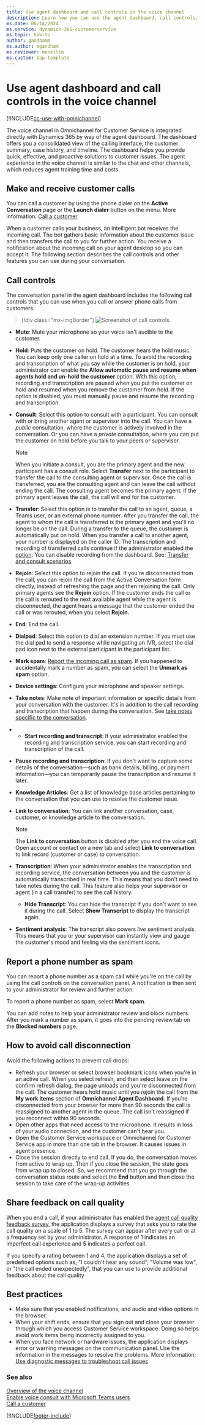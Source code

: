 ```yaml
---
title: Use agent dashboard and call controls in the voice channel
description: Learn how you can use the agent dashboard, call controls, and make and receive customer calls in Omnichannel for Customer Service.
ms.date: 06/14/2024
ms.service: dynamics-365-customerservice
ms.topic: how-to
author: gandhamm
ms.author: mgandham
ms.reviewer: nenellim
ms.custom: bap-template
---
```


# Use agent dashboard and call controls in the voice channel

[!INCLUDE[cc-use-with-omnichannel](../../includes/cc-use-with-omnichannel.md)]

The voice channel in Omnichannel for Customer Service is integrated directly with Dynamics 365 by way of the agent dashboard. The dashboard offers you a consolidated view of the calling interface, the customer summary, case history, and timeline. The dashboard helps you provide quick, effective, and proactive solutions to customer issues. The agent experience in the voice channel is similar to the chat and other channels, which reduces agent training time and costs.

## Make and receive customer calls

You can call a customer by using the phone dialer on the **Active Conversation** page or the **Launch dialer** button on the menu. More information: [Call a customer](voice-channel-call-customer.md)

When a customer calls your business, an intelligent bot receives the incoming call. The bot gathers basic information about the customer issue and then transfers the call to you for further action. You receive a notification about the incoming call on your agent desktop so you can accept it. The following section describes the call controls and other features you can use during your conversation.

## Call controls

The conversation panel in the agent dashboard includes the following call controls that you can use when you call or answer phone calls from customers.

> [!div class="mx-imgBorder"]
> ![Screenshot of call controls.](../media/voice-channel-call-controls.png)

- **Mute**: Mute your microphone so your voice isn't audible to the customer.
- **Hold**: Puts the customer on hold. The customer hears the hold music. You can keep only one caller on hold at a time. 
To avoid the recording and transcription of what you say while the customer is on hold, your administrator can enable the **Allow automatic pause and resume when agents hold and un-hold the customer** option. With this option, recording and transcription are paused when you put the customer on hold and resumed when you remove the customer from hold. If the option is disabled, you must manually pause and resume the recording and transcription.
- **Consult**: Select this option to consult with a participant. You can consult with or bring another agent or supervisor into the call. You can have a *public* consultation, where the customer is actively involved in the conversation. Or you can have a *private* consultation, where you can put the customer on hold before you talk to your peers or supervisor.

  > [!NOTE]
  > When you initiate a consult, you are the primary agent and the new participant has a consult role. Select **Transfer** next to the participant to transfer the call to the consulting agent or supervisor. Once the call is transferred, you are the consulting agent and can leave the call without ending the call. The consulting agent becomes the primary agent. If the primary agent leaves the call, the call will end for the customer.
- **Transfer**: Select this option is to transfer the call to an agent, queue, a Teams user, or an external phone number. After you transfer the call, the agent to whom the call is transferred is the primary agent and you'll no longer be on the call.
    During a transfer to the queue, the customer is automatically put on hold. When you transfer a call to another agent, your number is displayed on the caller ID. The transcription and recording of transferred calls continue if the administrator enabled the [option](../administer/voice-channel-configure-transcripts.md#enable-call-recording-and-transcription-for-voice). You can disable recording from the dashboard. See: [Transfer and consult scenarios](voice-channel-transfer-consult.md)
- **Rejoin**: Select this option to rejoin the call. If you're disconnected from the call, you can rejoin the call from the Active Conversation form directly, instead of refreshing the page and then rejoining the call. Only primary agents see the **Rejoin** option. If the customer ends the call or the call is rerouted to the next available agent while the agent is disconnected, the agent hears a message that the customer ended the call or was rerouted, when you select **Rejoin**.
- **End**: End the call.
- **Dialpad**: Select this option to dial an extension number. If you must use the dial pad to send a response while navigating an IVR, select the dial pad icon next to the external participant in the participant list.
- **Mark spam**: [Report the incoming call as spam](#report-a-phone-number-as-spam). If you happened to accidentally mark a number as spam, you can select the **Unmark as spam** option.
- **Device settings**: Configure your microphone and speaker settings.
- **Take notes**:  Make note of important information or specific details from your conversation with the customer. It's in addition to the call recording and transcription that happen during the conversation. See [take notes specific to the conversation](../use/oc-take-notes.md).
- - **Start recording and transcript**: If your administrator enabled the recording and transcription service, you can start recording and transcription of the call.
- **Pause recording and transcription**: If you don't want to capture some details of the conversation—such as bank details, billing, or payment information—you can temporarily pause the transcription and resume it later.
- **Knowledge Articles**: Get a list of knowledge base articles pertaining to the conversation that you can use to resolve the customer issue.
- **Link to conversation**: You can link another conversation, case, customer, or knowledge article to the conversation.

  > [!NOTE]
  > The **Link to conversation** button is disabled after you end the voice call. Open account or contact on a new tab and select **Link to conversation** to link record (customer or case) to conversation.

- **Transcription**: When your administrator enables the transcription and recording service, the conversation between you and the customer is automatically transcribed in real time. This means that you don't need to take notes during the call. This feature also helps your supervisor or agent (in a call transfer) to see the call history.
   - **Hide Transcript**: You can hide the transcript if you don't want to see it during the call. Select **Show Transcript** to display the transcript again.
- **Sentiment analysis**: The transcript also powers *live* sentiment analysis. This means that you or your supervisor can instantly view and gauge the customer's mood and feeling via the sentiment icons.

## Report a phone number as spam

You can report a phone number as a spam call while you're on the call by using the call controls on the conversation panel. A notification is then sent to your administrator for review and further action.

To report a phone number as spam, select **Mark spam**.

You can add notes to help your administrator review and block numbers. After you mark a number as spam, it goes into the pending review tab on the **Blocked numbers** page.

## How to avoid call disconnection

Avoid the following actions to prevent call drops:

- Refresh your browser or select browser bookmark icons when you're in an active call. When you select refresh, and then select leave on the confirm refresh dialog, the page unloads and you're disconnected from the call. The customer hears hold music until you rejoin the call from the **My work items** section of **Omnichannel Agent Dashboard**. If you're disconnected from your browser for more than 90 seconds the call is reassigned to another agent in the queue. The call isn't reassigned if you reconnect within 90 seconds.
- Open other apps that need access to the microphone. It results in loss of your audio connection, and the customer can't hear you.
- Open the Customer Service workspace or Omnichannel for Customer Service app in more than one tab in the browser. It causes issues in agent presence.
- Close the session directly to end call. If you do, the conversation moves from active to wrap up. Then if you close the session, the state goes from wrap up to closed. So, we recommend that you go through the conversation status route and select the **End** button and then close the session to take care of the wrap-up activities.

## Share feedback on call quality

When you end a call, if your administrator has enabled the [agent call quality feedback survey](../administer/configure-end-of-call-survey.md), the application displays a survey that asks you to rate the call quality on a scale of 1 to 5. The survey can appear after every call or at a frequency set by your administrator. A response of 1 indicates an imperfect call experience and 5 indicates a perfect call.

If you specify a rating between 1 and 4, the application displays a set of predefined options such as, "I couldn't hear any sound", "Volume was low", or "the call ended unexpectedly",  that you can use to provide additional feedback about the call quality

## Best practices

- Make sure that you enabled notifications, and audio and video options in the browser.
- When your shift ends, ensure that you sign out and close your browser through which you access Customer Service workspace. Doing so helps avoid work items being incorrectly assigned to you.
- When you face network or hardware issues, the application displays error or warning messages on the communication panel. Use the information in the messages to resolve the problems. More information: [Use diagnostic messages to troubleshoot call issues](/troubleshoot/dynamics-365/customer-service/omnichannel-for-customer-service/use-diagnostic-messages-in-call-issues)

### See also

[Overview of the voice channel](../administer/voice-channel.md)  
[Enable voice consult with Microsoft Teams users](../administer/voice-consult-microsoft-teams-user.md)  
[Call a customer](voice-channel-call-customer.md)  

[!INCLUDE[footer-include](../../includes/footer-banner.md)]
